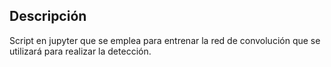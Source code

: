 ## Descripción

Script en jupyter que se emplea para entrenar la red de convolución que se utilizará para realizar la detección.



